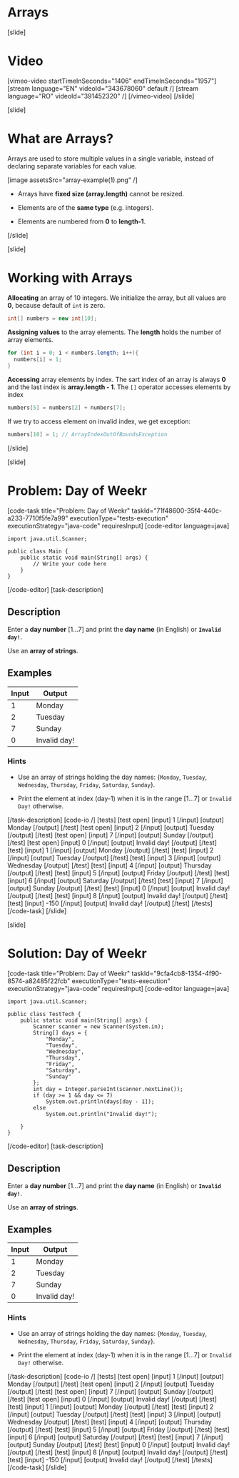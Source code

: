 # Arrays

[slide]
# Video
[vimeo-video startTimeInSeconds="1406" endTimeInSeconds="1957"]
[stream language="EN" videoId="343678060" default /]
[stream language="RO" videoId="391452320"  /]
[/vimeo-video]
[/slide]

[slide]
# What are Arrays?
Arrays are used to store multiple values in a single variable, instead of declaring separate variables for each value.

[image assetsSrc="array-example(1).png" /]

* Arrays have **fixed size \(array.length\)** cannot be resized.

* Elements are of the **same type** (e.g. integers).

* Elements are numbered from **0** to **length-1**.

[/slide]

[slide]
# Working with Arrays

**Allocating** an array of 10 integers. We initialize the array, but all values are **0**, because default of `int` is zero.

```Java
int[] numbers = new int[10];
```

**Assigning values** to the array elements. The **length** holds the number of array elements.

```Java
for (int i = 0; i < numbers.length; i++){
  numbers[i] = 1;
}
```

**Accessing** array elements by index. The sart index of an array is always **0** and the last index is **array.length - 1**. The `[]` operator accesses elements by index

```Java
numbers[5] = numbers[2] + numbers[7];
```
If we try to access element on invalid index, we get exception:

```Java
numbers[10] = 1; // ArrayIndexOutOfBoundsException
```

[/slide]

[slide]
# Problem: Day of Weekr
[code-task title="Problem: Day of Weekr" taskId="71f48600-35f4-440c-a233-7710f5fe7a99" executionType="tests-execution" executionStrategy="java-code" requiresInput]
[code-editor language=java]
```
import java.util.Scanner;

public class Main {
    public static void main(String[] args) {
        // Write your code here
    }
}
```
[/code-editor]
[task-description]
## Description
Enter a **day number** \[1…7\] and print the **day name** \(in English\) or **`Invalid day!`**.

Use an **array of strings**.

## Examples
|**Input**|**Output**|
|-----|------|
| 1 | Monday |
| 2 | Tuesday |
| 7 | Sunday |
| 0 | Invalid day! |

### Hints
* Use an array of strings holding the day names: \{`Monday`, `Tuesday`, `Wednesday`, `Thursday`, `Friday`, `Saturday`, `Sunday`\}.

*	Print the element at index \(day-1\) when it is in the range \[1…7\] or `Invalid Day!` otherwise.


[/task-description]
[code-io /]
[tests]
[test open]
[input]
1
[/input]
[output]
Monday
[/output]
[/test]
[test open]
[input]
2
[/input]
[output]
Tuesday
[/output]
[/test]
[test open]
[input]
7
[/input]
[output]
Sunday
[/output]
[/test]
[test open]
[input]
0
[/input]
[output]
Invalid day!
[/output]
[/test]
[test]
[input]
1
[/input]
[output]
Monday
[/output]
[/test]
[test]
[input]
2
[/input]
[output]
Tuesday
[/output]
[/test]
[test]
[input]
3
[/input]
[output]
Wednesday
[/output]
[/test]
[test]
[input]
4
[/input]
[output]
Thursday
[/output]
[/test]
[test]
[input]
5
[/input]
[output]
Friday
[/output]
[/test]
[test]
[input]
6
[/input]
[output]
Saturday
[/output]
[/test]
[test]
[input]
7
[/input]
[output]
Sunday
[/output]
[/test]
[test]
[input]
0
[/input]
[output]
Invalid day!
[/output]
[/test]
[test]
[input]
8
[/input]
[output]
Invalid day!
[/output]
[/test]
[test]
[input]
-150
[/input]
[output]
Invalid day!
[/output]
[/test]
[/tests]
[/code-task]
[/slide]

[slide]
# Solution: Day of Weekr
[code-task title="Problem: Day of Weekr" taskId="9cfa4cb8-1354-4f90-8574-a82485f22fcb" executionType="tests-execution" executionStrategy="java-code" requiresInput]
[code-editor language=java]
```
import java.util.Scanner;

public class TestTech {
    public static void main(String[] args) {
        Scanner scanner = new Scanner(System.in);
        String[] days = {
            "Monday",
            "Tuesday",
            "Wednesday",
            "Thursday",
            "Friday",
            "Saturday",
            "Sunday"
        };
        int day = Integer.parseInt(scanner.nextLine());
        if (day >= 1 && day <= 7)
            System.out.println(days[day - 1]);
        else
            System.out.println("Invalid day!");

    }
}
```
[/code-editor]
[task-description]
## Description
Enter a **day number** \[1…7\] and print the **day name** \(in English\) or **`Invalid day!`**.

Use an **array of strings**.

## Examples
|**Input**|**Output**|
|-----|------|
| 1 | Monday |
| 2 | Tuesday |
| 7 | Sunday |
| 0 | Invalid day! |

### Hints
* Use an array of strings holding the day names: \{`Monday`, `Tuesday`, `Wednesday`, `Thursday`, `Friday`, `Saturday`, `Sunday`\}.

*	Print the element at index \(day-1\) when it is in the range \[1…7\] or `Invalid Day!` otherwise.


[/task-description]
[code-io /]
[tests]
[test open]
[input]
1
[/input]
[output]
Monday
[/output]
[/test]
[test open]
[input]
2
[/input]
[output]
Tuesday
[/output]
[/test]
[test open]
[input]
7
[/input]
[output]
Sunday
[/output]
[/test]
[test open]
[input]
0
[/input]
[output]
Invalid day!
[/output]
[/test]
[test]
[input]
1
[/input]
[output]
Monday
[/output]
[/test]
[test]
[input]
2
[/input]
[output]
Tuesday
[/output]
[/test]
[test]
[input]
3
[/input]
[output]
Wednesday
[/output]
[/test]
[test]
[input]
4
[/input]
[output]
Thursday
[/output]
[/test]
[test]
[input]
5
[/input]
[output]
Friday
[/output]
[/test]
[test]
[input]
6
[/input]
[output]
Saturday
[/output]
[/test]
[test]
[input]
7
[/input]
[output]
Sunday
[/output]
[/test]
[test]
[input]
0
[/input]
[output]
Invalid day!
[/output]
[/test]
[test]
[input]
8
[/input]
[output]
Invalid day!
[/output]
[/test]
[test]
[input]
-150
[/input]
[output]
Invalid day!
[/output]
[/test]
[/tests]
[/code-task]
[/slide]